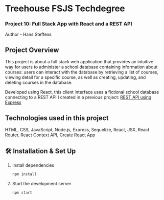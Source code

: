 # Treehouse FSJS Techdegree
### Project 10: Full Stack App with React and a REST API
Author - Hans Steffens

## Project Overview
This project is about a full stack web application that provides an intuitive way for users to administer a school database containing information about courses: users can interact with the database by retrieving a list of courses, viewing detail for a specific course, as well as creating, updating, and deleting courses in the database.

Developed using React, this client interface uses a fictional school database connecting to a REST API I created in a previous project: <a href="https://github.com/hanscode/rest-api-sql-v3" target="_blank">REST API using Express</a>

## Technologies used in this project
HTML, CSS, JavaScript, Node.js, Express, Sequelize, React, JSX, React Router, React Context API, Create React App

## 🛠 Installation & Set Up

1. Install dependencies

   ```sh
   npm install
   ```

2. Start the development server

   ```sh
   npm start
